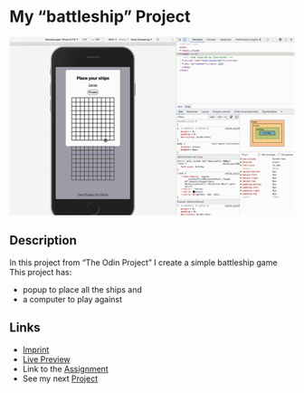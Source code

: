 # My “battleship” Project
![preview gif](./media/prev.gif) 

## Description
In this project from “The Odin Project” I create a simple battleship game <br>
This project has:

- popup to place all the ships and
- a computer to play against

## Links

- [Imprint](https://tomsoerr.github.io/#/impressum)
- [Live Preview](https://tomsoerr.github.io/odin-battleship/)
- Link to the [Assignment](https://www.theodinproject.com/lessons/node-path-javascript-battleship)
- See my next [Project](https://github.com/TomSoerr/rebellinnen)
